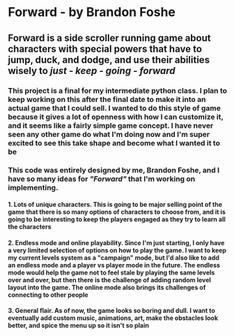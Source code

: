 # Forward - by Brandon Foshe
## Forward is a side scroller running game about characters with special powers that have to jump, duck, and dodge, and use their abilities wisely to *just - keep - going - forward*
### This project is a final for my intermediate python class. I plan to keep working on this after the final date to make it into an actual game that I could sell. I wanted to do this style of game because it gives a lot of openness with how I can customize it, and it seems like a fairly simple game concept. I have never seen any other game do what I'm doing now and I'm super excited to see this take shape and become what I wanted it to be
### This code was entirely designed by me, Brandon Foshe, and I have so many ideas for *"Forward"* that I'm working on implementing.
#### 1. Lots of unique characters. This is going to be major selling point of the game that there is so many options of characters to choose from, and it is going to be interesting to keep the players engaged as they try to learn all the characters
#### 2. Endless mode and online playability. Since I'm just starting, I only have a very limited selection of options on how to play the game. I want to keep my current levels system as a "campaign" mode, but I'd also like to add an endless mode and a player vs player mode in the future. The endless mode would help the game not to feel stale by playing the same levels over and over, but then there is the challenge of adding random level layout into the game. The online mode also brings its challenges of connecting to other people
#### 3. General flair. As of now, the game looks so boring and dull. I want to eventually add custom music, animations, art, make the obstacles look better, and spice the menu up so it isn't so plain
